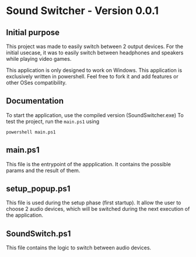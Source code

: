 # Sound Switcher - Version 0.0.1

## Initial purpose

This project was made to easily switch between 2 output devices.
For the initial usecase, it was to easily switch between headphones and speakers while playing video games.

This application is only designed to work on Windows.
This application is exclusively written in powershell.
Feel free to fork it and add features or other OSes compatibility.

## Documentation
To start the application, use the compiled version (SoundSwitcher.exe)
To test the project, run the `main.ps1` using 

`powershell main.ps1`

## main.ps1
This file is the entrypoint of the appplication. It contains the possible params and the result of them.

## setup_popup.ps1
This file is used during the setup phase (first startup).
It allow the user to choose 2 audio devices, which will be switched during the next execution of the application.

## SoundSwitch.ps1
This file contains the logic to switch between audio devices.